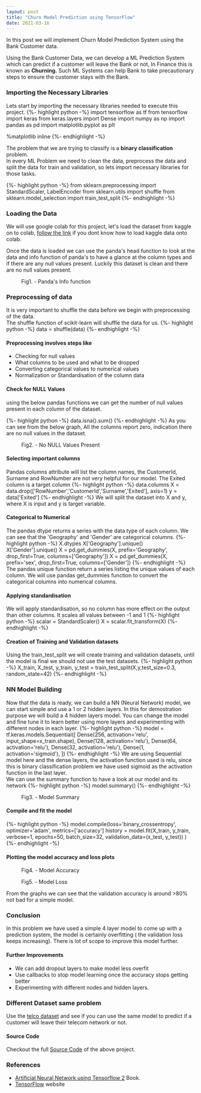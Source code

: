 ```yaml
---
layout: post
title: "Churn Model Prediction using TensorFlow"
date: 2021-03-16
---
```


<p class="intro"><span class="dropcap">I</span>n this post we will implement Churn Model Prediction System using the Bank Customer data.</p>

Using the Bank Customer Data, we can develop a ML Prediction System which can predict if a customer will leave the Bank or not, In Finance this is known as <strong>Churning.</strong> Such ML Systems can help Bank to take precautionary steps to ensure the customer stays with the Bank.

### Importing the Necessary Libraries

Lets start by importing the necessary libraries needed to execute this project.
{%- highlight python -%}
import tensorflow as tf
from tensorflow import keras
from keras.layers import Dense
import numpy as np
import pandas as pd
import matplotlib.pyplot as plt

%matplotlib inline
{%- endhighlight -%}

The problem that we are trying to classify is a <strong>binary classification</strong> problem. <br/> In every ML Problem we need to clean the data, preprocess the data and split the data for train and validation, so lets import necessary libraries for those tasks.

{%- highlight python -%}
from sklearn.preprocessing import StandardScaler, LabelEncoder
from sklearn.utils import shuffle
from sklearn.model_selection import train_test_split
{%- endhighlight -%}

### Loading the Data

We will use google colab for this project, let's load the dataset from kaggle on to colab, [follow the link][colab_kaggle] if you dont know how to load kaggle data onto colab.

Once the data is loaded we can use the panda's head function to look at the data and info function of panda's to have a glance at the column types and if there are any null values present.
Luckily this dataset is clean and there are no null values present.

<figure>
	<img src="{{ '/assets/img/churn-model/info.jpg' | prepend: site.baseurl }}" alt=""> 
	<figcaption>Fig1. - Panda's Info function</figcaption>
</figure>

### Preprocessing of data

It is very important to shuffle the data before we begin with preprocessing of the data.<br/>
The shuffle function of scikit-learn will shuffle the data for us.
{%- highlight python -%}
data = shuffle(data)
{%- endhighlight -%}

#### Preprocessing involves steps like

- Checking for null values
- What columns to be used and what to be dropped
- Converting categorical values to numerical values
- Normalization or Standardisation of the column data

#### Check for NULL Values

using the below pandas functions we can get the number of null values present in each column of the dataset.

{%- highlight python -%}
data.isna().sum()
{%- endhighlight -%}
As you can see from the below graph, All the columns report zero, indication there are no null values in the dataset.

<figure>
	<img src="{{ '/assets/img/churn-model/null.jpg' | prepend: site.baseurl }}" alt=""> 
	<figcaption>Fig2. - No NULL Values Present</figcaption>
</figure>

#### Selecting important columns

Pandas columns attribute will list the column names, the CustomerId, Surname and RowNumber are not very helpful for our model.
The Exited column is a target column
{%- highlight python -%}
data.columns
X = data.drop(['RowNumber','CustomerId','Surname','Exited'], axis=1)
y = data['Exited']
{%- endhighlight -%}
We will split the dataset into X and y, where X is input and y is target variable.

#### Categorical to Numerical

The pandas dtype returns a series with the data type of each column. We can see that the 'Geography' and 'Gender' are categorical columns.
{%- highlight python -%}
X.dtypes
X['Geography'].unique()
X['Gender'].unique()
X = pd.get_dummies(X, prefix='Geography', drop_first=True, columns=['Geography'])
X = pd.get_dummies(X, prefix='sex', drop_first=True, columns=['Gender'])
{%- endhighlight -%}
The pandas unique function return a series listing the unique values of each column. We will use pandas get_dummies function to convert the categorical columns into numerical columns.

#### Applying standardisation

We will apply standardisation, so no column has more effect on the output than other columns. It scales all values between -1 and 1
{%- highlight python -%}
scalar = StandardScaler()
X = scalar.fit_transform(X)
{%- endhighlight -%}

#### Creation of Training and Validation datasets

Using the train_test_split we will create training and validation datasets, until the model is final we should not use the test datasets.
{%- highlight python -%}
X_train, X_test, y_train, y_test = train_test_split(X,y,test_size=0.3, random_state=42)
{%- endhighlight -%}

### NN Model Building

Now that the data is ready, we can build a NN (Neural Network) model, we can start simple and use a 1 or 2 hidden layers. In this for demostration purpose we will build a 4 hidden layers model. You can change the model and fine tune it to learn better using more layers and experimenting with different nodes in each layer.
{%- highlight python -%}
model = tf.keras.models.Sequential([
Dense(256, activation='relu', input_shape=x_train.shape),
Dense(128, activation='relu'),
Dense(64, activation='relu'),
Dense(32, activation='relu'),
Dense(1, activation='sigmoid'),
])
{%- endhighlight -%}
We are using Sequential model here and the dense layers, the activation function used is relu, since this is binary classification problem we have used sigmoid as the activation function in the last layer.<br/>
We can use the summary function to have a look at our model and its network
{%- highlight python -%}
model.summary()
{%- endhighlight -%}

<figure>
	<img src="{{ '/assets/img/churn-model/summary.jpg' | prepend: site.baseurl }}" alt=""> 
	<figcaption>Fig3. - Model Summary</figcaption>
</figure>

#### Compile and fit the model

{%- highlight python -%}
model.compile(loss='binary_crossentropy', optimizer='adam', metrics=['accuracy']
history = model.fit(X_train, y_train, verbose=1, epochs=50, batch_size=32, validation_data=(x_test, y_test))
)
{%- endhighlight -%}

#### Plotting the model accuracy and loss plots

<figure>
	<img src="{{ '/assets/img/churn-model/accuracy.png' | prepend: site.baseurl }}" alt=""> 
	<figcaption>Fig4. - Model Accuracy</figcaption>
</figure>
<figure>
	<img src="{{ '/assets/img/churn-model/loss.png' | prepend: site.baseurl }}" alt=""> 
	<figcaption>Fig5. - Model Loss</figcaption>
</figure>

From the graphs we can see that the validation accuracy is around >80% not bad for a simple model.

### Conclusion

In this problem we have used a simple 4 layer model to come up with a prediction system, the model is certainly overfitting ( the validation loss keeps increasing). There is lot of scope to improve this model further.

#### Further Improvements

- We can add dropout layers to make model less overfit
- Use callbacks to stop model learning once the accuracy stops getting better
- Experimenting with different nodes and hidden layers.

### Different Dataset same problem

Use the [telco dataset][kaggle_telco] and see if you can use the same model to predict if a customer will leave their telecom network or not.

#### Source Code

Checkout the full [Source Code][source_url] of the above project.

### References

- [Artificial Neural Network using Tensorflow 2][book_url] Book.
- [TensorFlow][tensorflow_url] website

[colab_kaggle]: https://www.kaggle.com/general/74235
[kaggle_url]: https://www.kaggle.com/shrutimechlearn/churn-modelling
[kaggle_telco]: https://www.kaggle.com/c/customer-churn-prediction-2020
[book_url]: https://www.apress.com/in/book/9781484261491
[tensorflow_url]: https://www.tensorflow.org/tutorials
[source_url]: https://github.com/Vikas-KM/tensorflow-learning/blob/master/binary_classification.ipynb
